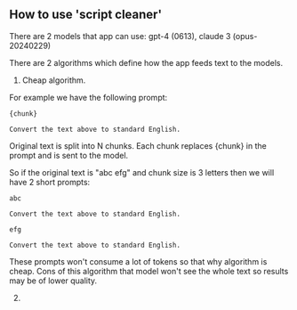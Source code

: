 ## How to use 'script cleaner'

There are 2 models that app can use: gpt-4 (0613), claude 3 (opus-20240229)

There are 2 algorithms which define how the app feeds text to the models.

1. Cheap algorithm.

For example we have the following prompt:
```
{chunk}

Convert the text above to standard English.
```

Original text is split into N chunks. 
Each chunk replaces {chunk} in the prompt and is sent to the model.

So if the original text is "abc efg" and chunk size is 3 letters then we will have 2 short prompts:

```
abc

Convert the text above to standard English.
```

```
efg

Convert the text above to standard English.
```

These prompts won't consume a lot of tokens so that why algorithm is cheap. 
Cons of this algorithm that model won't see the whole text so results may be of lower quality.

2. 
